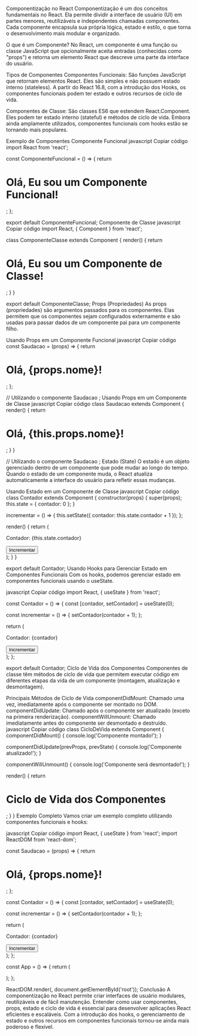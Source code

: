 Componentização no React
Componentização é um dos conceitos fundamentais no React. Ela permite dividir a interface de usuário (UI) em partes menores, reutilizáveis e independentes chamadas componentes. Cada componente encapsula sua própria lógica, estado e estilo, o que torna o desenvolvimento mais modular e organizado.

O que é um Componente?
No React, um componente é uma função ou classe JavaScript que opcionalmente aceita entradas (conhecidas como "props") e retorna um elemento React que descreve uma parte da interface do usuário.

Tipos de Componentes
Componentes Funcionais: São funções JavaScript que retornam elementos React. Eles são simples e não possuem estado interno (stateless). A partir do React 16.8, com a introdução dos Hooks, os componentes funcionais podem ter estado e outros recursos de ciclo de vida.

Componentes de Classe: São classes ES6 que estendem React.Component. Eles podem ter estado interno (stateful) e métodos de ciclo de vida. Embora ainda amplamente utilizados, componentes funcionais com hooks estão se tornando mais populares.

Exemplo de Componentes
Componente Funcional
javascript
Copiar código
import React from 'react';

const ComponenteFuncional = () => {
return <h1>Olá, Eu sou um Componente Funcional!</h1>;
};

export default ComponenteFuncional;
Componente de Classe
javascript
Copiar código
import React, { Component } from 'react';

class ComponenteClasse extends Component {
render() {
return <h1>Olá, Eu sou um Componente de Classe!</h1>;
}
}

export default ComponenteClasse;
Props (Propriedades)
As props (propriedades) são argumentos passados para os componentes. Elas permitem que os componentes sejam configurados externamente e são usadas para passar dados de um componente pai para um componente filho.

Usando Props em um Componente Funcional
javascript
Copiar código
const Saudacao = (props) => {
return <h1>Olá, {props.nome}!</h1>;
};

// Utilizando o componente Saudacao
<Saudacao nome="João" />;
Usando Props em um Componente de Classe
javascript
Copiar código
class Saudacao extends Component {
render() {
return <h1>Olá, {this.props.nome}!</h1>;
}
}

// Utilizando o componente Saudacao
<Saudacao nome="Maria" />;
Estado (State)
O estado é um objeto gerenciado dentro de um componente que pode mudar ao longo do tempo. Quando o estado de um componente muda, o React atualiza automaticamente a interface do usuário para refletir essas mudanças.

Usando Estado em um Componente de Classe
javascript
Copiar código
class Contador extends Component {
constructor(props) {
super(props);
this.state = { contador: 0 };
}

incrementar = () => {
this.setState({ contador: this.state.contador + 1 });
};

render() {
return (
<div>
<p>Contador: {this.state.contador}</p>
<button onClick={this.incrementar}>Incrementar</button>
</div>
);
}
}

export default Contador;
Usando Hooks para Gerenciar Estado em Componentes Funcionais
Com os hooks, podemos gerenciar estado em componentes funcionais usando o useState.

javascript
Copiar código
import React, { useState } from 'react';

const Contador = () => {
const [contador, setContador] = useState(0);

const incrementar = () => {
setContador(contador + 1);
};

return (
<div>
<p>Contador: {contador}</p>
<button onClick={incrementar}>Incrementar</button>
</div>
);
};

export default Contador;
Ciclo de Vida dos Componentes
Componentes de classe têm métodos de ciclo de vida que permitem executar código em diferentes etapas da vida de um componente (montagem, atualização e desmontagem).

Principais Métodos de Ciclo de Vida
componentDidMount: Chamado uma vez, imediatamente após o componente ser montado no DOM.
componentDidUpdate: Chamado após o componente ser atualizado (exceto na primeira renderização).
componentWillUnmount: Chamado imediatamente antes do componente ser desmontado e destruído.
javascript
Copiar código
class CicloDeVida extends Component {
componentDidMount() {
console.log('Componente montado!');
}

componentDidUpdate(prevProps, prevState) {
console.log('Componente atualizado!');
}

componentWillUnmount() {
console.log('Componente será desmontado!');
}

render() {
return <h1>Ciclo de Vida dos Componentes</h1>;
}
}
Exemplo Completo
Vamos criar um exemplo completo utilizando componentes funcionais e hooks:

javascript
Copiar código
import React, { useState } from 'react';
import ReactDOM from 'react-dom';

const Saudacao = (props) => {
return <h1>Olá, {props.nome}!</h1>;
};

const Contador = () => {
const [contador, setContador] = useState(0);

const incrementar = () => {
setContador(contador + 1);
};

return (
<div>
<p>Contador: {contador}</p>
<button onClick={incrementar}>Incrementar</button>
</div>
);
};

const App = () => {
return (
<div>
<Saudacao nome="Mundo" />
<Contador />
</div>
);
};

ReactDOM.render(<App />, document.getElementById('root'));
Conclusão
A componentização no React permite criar interfaces de usuário modulares, reutilizáveis e de fácil manutenção. Entender como usar componentes, props, estado e ciclo de vida é essencial para desenvolver aplicações React eficientes e escaláveis. Com a introdução dos hooks, o gerenciamento de estado e outros recursos em componentes funcionais tornou-se ainda mais poderoso e flexível.
